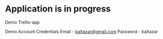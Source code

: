 # Application is in progress

Demo
Trellis-app

Demo Account Credentials
Email - baltazar@gmail.com
Password - baltazar
